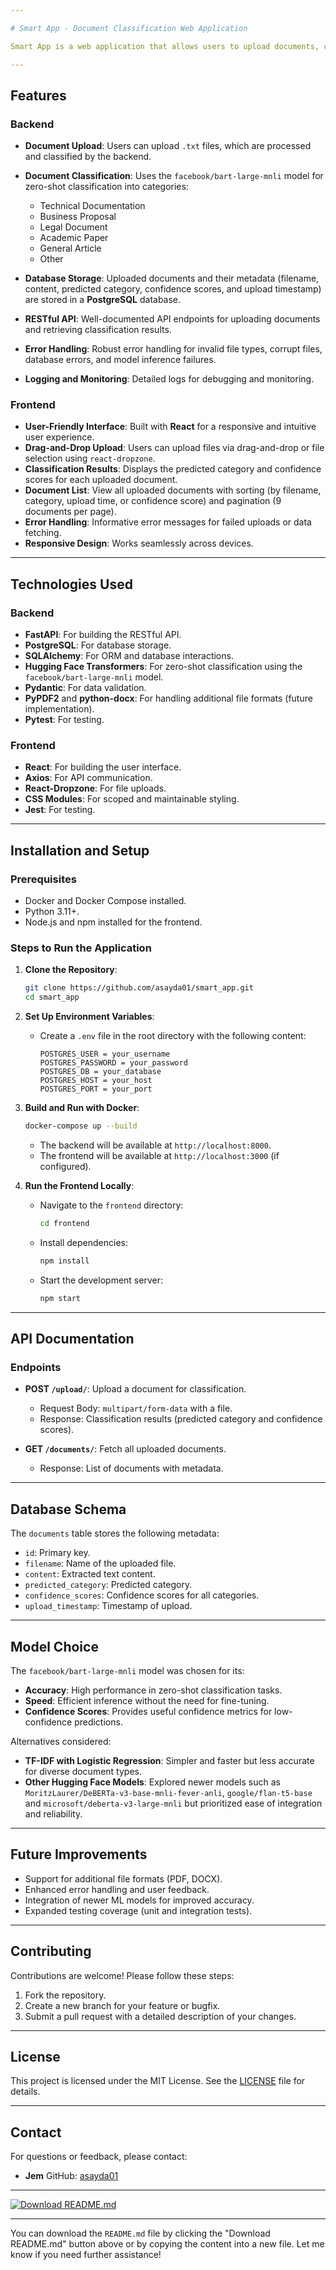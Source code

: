 ```yaml
---

# Smart App - Document Classification Web Application

Smart App is a web application that allows users to upload documents, classify them into predefined categories using a pre-trained machine learning model, and view the classification results. The application is built with a **FastAPI backend** and a **React frontend**, leveraging modern tools and libraries for seamless functionality.

---
```


## Features

### Backend
- **Document Upload**: Users can upload `.txt` files, which are processed and classified by the backend.
- **Document Classification**: Uses the `facebook/bart-large-mnli` model for zero-shot classification into categories:
  - Technical Documentation
  - Business Proposal
  - Legal Document
  - Academic Paper
  - General Article
  - Other

- **Database Storage**: Uploaded documents and their metadata (filename, content, predicted category, confidence scores, and upload timestamp) are stored in a **PostgreSQL** database.
- **RESTful API**: Well-documented API endpoints for uploading documents and retrieving classification results.
- **Error Handling**: Robust error handling for invalid file types, corrupt files, database errors, and model inference failures.
- **Logging and Monitoring**: Detailed logs for debugging and monitoring.

### Frontend
- **User-Friendly Interface**: Built with **React** for a responsive and intuitive user experience.
- **Drag-and-Drop Upload**: Users can upload files via drag-and-drop or file selection using `react-dropzone`.
- **Classification Results**: Displays the predicted category and confidence scores for each uploaded document.
- **Document List**: View all uploaded documents with sorting (by filename, category, upload time, or confidence score) and pagination (9 documents per page).
- **Error Handling**: Informative error messages for failed uploads or data fetching.
- **Responsive Design**: Works seamlessly across devices.

---

## Technologies Used

### Backend
- **FastAPI**: For building the RESTful API.
- **PostgreSQL**: For database storage.
- **SQLAlchemy**: For ORM and database interactions.
- **Hugging Face Transformers**: For zero-shot classification using the `facebook/bart-large-mnli` model.
- **Pydantic**: For data validation.
- **PyPDF2** and **python-docx**: For handling additional file formats (future implementation).
- **Pytest**: For testing.

### Frontend
- **React**: For building the user interface.
- **Axios**: For API communication.
- **React-Dropzone**: For file uploads.
- **CSS Modules**: For scoped and maintainable styling.
- **Jest**: For testing.

---

## Installation and Setup

### Prerequisites
- Docker and Docker Compose installed.
- Python 3.11+.
- Node.js and npm installed for the frontend.

### Steps to Run the Application

1. **Clone the Repository**:
   ```bash
   git clone https://github.com/asayda01/smart_app.git
   cd smart_app
   ```

2. **Set Up Environment Variables**:
   - Create a `.env` file in the root directory with the following content:
     ```plaintext
     POSTGRES_USER = your_username
     POSTGRES_PASSWORD = your_password
     POSTGRES_DB = your_database
     POSTGRES_HOST = your_host
     POSTGRES_PORT = your_port
     ```

3. **Build and Run with Docker**:
   ```bash
   docker-compose up --build
   ```
   - The backend will be available at `http://localhost:8000`.
   - The frontend will be available at `http://localhost:3000` (if configured).

4. **Run the Frontend Locally**:
   - Navigate to the `frontend` directory:
     ```bash
     cd frontend
     ```
   - Install dependencies:
     ```bash
     npm install
     ```
   - Start the development server:
     ```bash
     npm start
     ```

---

## API Documentation

### Endpoints
- **POST `/upload/`**: Upload a document for classification.
  - Request Body: `multipart/form-data` with a file.
  - Response: Classification results (predicted category and confidence scores).


- **GET `/documents/`**: Fetch all uploaded documents.
  - Response: List of documents with metadata.

---

## Database Schema

The `documents` table stores the following metadata:
- `id`: Primary key.
- `filename`: Name of the uploaded file.
- `content`: Extracted text content.
- `predicted_category`: Predicted category.
- `confidence_scores`: Confidence scores for all categories.
- `upload_timestamp`: Timestamp of upload.

---

## Model Choice

The `facebook/bart-large-mnli` model was chosen for its:
- **Accuracy**: High performance in zero-shot classification tasks.
- **Speed**: Efficient inference without the need for fine-tuning.
- **Confidence Scores**: Provides useful confidence metrics for low-confidence predictions.

Alternatives considered:
- **TF-IDF with Logistic Regression**: Simpler and faster but less accurate for diverse document types.
- **Other Hugging Face Models**: Explored newer models such as `MoritzLaurer/DeBERTa-v3-base-mnli-fever-anli`,
`google/flan-t5-base` and `microsoft/deberta-v3-large-mnli` but prioritized ease of integration and reliability.

---

## Future Improvements
- Support for additional file formats (PDF, DOCX).
- Enhanced error handling and user feedback.
- Integration of newer ML models for improved accuracy.
- Expanded testing coverage (unit and integration tests).

---

## Contributing

Contributions are welcome! Please follow these steps:
1. Fork the repository.
2. Create a new branch for your feature or bugfix.
3. Submit a pull request with a detailed description of your changes.

---

## License

This project is licensed under the MIT License. See the [LICENSE](LICENSE) file for details.

---

## Contact

For questions or feedback, please contact:
- **Jem**
  GitHub: [asayda01](https://github.com/asayda01)

---

[![Download README.md](https://img.shields.io/badge/Download-README.md-blue)](https://raw.githubusercontent.com/asayda01/smart_app/README.md)

---

You can download the `README.md` file by clicking the "Download README.md" button above or by copying the content into a new file. Let me know if you need further assistance!